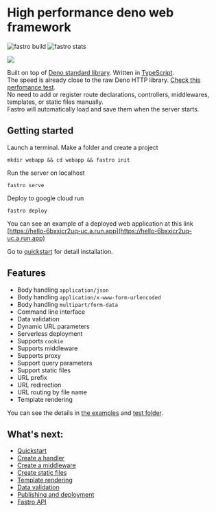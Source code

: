 # High performance deno web framework 
![][build] ![][stats]

![](https://avatars0.githubusercontent.com/u/72688404?s=400&amp;v=4)

Built on top of [Deno standard library](https://deno.land/std@0.74.0). Written in [TypeScript](https://www.typescriptlang.org/).  
The speed is already close to the raw Deno HTTP library. [Check this perfomance test](docs/perfomance.md).  
No need to add or register route declarations, controllers, middlewares, templates, or static files manually.  
Fastro will automatically load and save them when the server starts.  

## Getting started

Launch a terminal. Make a folder and create a project
```
mkdir webapp && cd webapp && fastro init
```
Run the server on localhost
```
fastro serve
```
Deploy to google cloud run
```
fastro deploy
```

You can see an example of a deployed web application at this link [https://hello-6bxxicr2uq-uc.a.run.app](https://hello-6bxxicr2uq-uc.a.run.app)


Go to [quickstart](docs/quickstart.md) for detail installation.

## Features
- Body handling `application/json`
- Body handling `application/x-www-form-urlencoded`
- Body handling `multipart/form-data`
- Command line interface
- Data validation
- Dynamic URL parameters
- Serverless deployment
- Supports `cookie`
- Supports middleware
- Supports proxy
- Support query parameters
- Support static files
- URL prefix
- URL redirection
- URL routing by file name
- Template rendering

You can see the details in [the examples](https://github.com/fastrodev/fastro/blob/master/services) and [test folder](https://github.com/fastrodev/fastro/blob/master/test).

## What's next:
- [Quickstart](docs/quickstart.md)
- [Create a handler](docs/handler.md)
- [Create a middleware](docs/middleware.md)
- [Create static files](docs/static.md)
- [Template rendering](docs/rendering.md)
- [Data validation](docs/validation.md)
- [Publishing and deployment](docs/deployment.md)
- [Fastro API](docs/api.md)

[build]: https://github.com/fastrodev/fastro/workflows/ci/badge.svg?branch=master "fastro build"
[stats]: https://img.shields.io/endpoint?url=https%3A%2F%2Fraw.fastro.dev%2Fstats "fastro stats"
